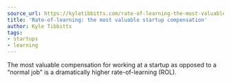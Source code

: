 ```yaml
---
source_url: https://kyletibbitts.com/rate-of-learning-the-most-valuable-startup-compensation-56dddc17fa42
title: 'Rate-of-learning: the most valuable startup compensation'
author: Kyle Tibbitts
tags:
- startups
- learning
---
```


The most valuable compensation for working at a startup as opposed to a “normal job” is a dramatically higher rate-of-learning (ROL).
